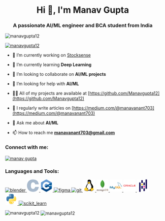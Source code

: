 <h1 align="center">Hi 👋, I'm Manav Gupta</h1>
<h3 align="center">A passionate AI/ML engineer and BCA student from India</h3>

<p align="left"> <img src="https://komarev.com/ghpvc/?username=manavgupta12&label=Profile%20views&color=0e75b6&style=flat" alt="manavgupta12" /> </p>

<p align="left"> <a href="https://github.com/ryo-ma/github-profile-trophy"><img src="https://github-profile-trophy.vercel.app/?username=manavgupta12" alt="manavgupta12" /></a> </p>

- 🔭 I’m currently working on [Stocksense](https://github.com/Manavgupta12/Stocksense-ai)

- 🌱 I’m currently learning **Deep Learning**

- 👯 I’m looking to collaborate on **AI/ML projects**

- 🤝 I’m looking for help with **AI/ML**

- 👨‍💻 All of my projects are available at [https://github.com/Manavgupta12](https://github.com/Manavgupta12)

- 📝 I regularly write articles on [https://medium.com/@manavanant703](https://medium.com/@manavanant703)

- 💬 Ask me about **AI/ML**

- 📫 How to reach me **manavanant703@gmail.com**

<h3 align="left">Connect with me:</h3>
<p align="left">
<a href="https://linkedin.com/in/manav gupta" target="blank"><img align="center" src="https://raw.githubusercontent.com/rahuldkjain/github-profile-readme-generator/master/src/images/icons/Social/linked-in-alt.svg" alt="manav gupta" height="30" width="40" /></a>
</p>

<h3 align="left">Languages and Tools:</h3>
<p align="left"> <a href="https://www.blender.org/" target="_blank" rel="noreferrer"> <img src="https://download.blender.org/branding/community/blender_community_badge_white.svg" alt="blender" width="40" height="40"/> </a> <a href="https://www.cprogramming.com/" target="_blank" rel="noreferrer"> <img src="https://raw.githubusercontent.com/devicons/devicon/master/icons/c/c-original.svg" alt="c" width="40" height="40"/> </a> <a href="https://www.w3schools.com/cpp/" target="_blank" rel="noreferrer"> <img src="https://raw.githubusercontent.com/devicons/devicon/master/icons/cplusplus/cplusplus-original.svg" alt="cplusplus" width="40" height="40"/> </a> <a href="https://www.figma.com/" target="_blank" rel="noreferrer"> <img src="https://www.vectorlogo.zone/logos/figma/figma-icon.svg" alt="figma" width="40" height="40"/> </a> <a href="https://git-scm.com/" target="_blank" rel="noreferrer"> <img src="https://www.vectorlogo.zone/logos/git-scm/git-scm-icon.svg" alt="git" width="40" height="40"/> </a> <a href="https://www.linux.org/" target="_blank" rel="noreferrer"> <img src="https://raw.githubusercontent.com/devicons/devicon/master/icons/linux/linux-original.svg" alt="linux" width="40" height="40"/> </a> <a href="https://www.mongodb.com/" target="_blank" rel="noreferrer"> <img src="https://raw.githubusercontent.com/devicons/devicon/master/icons/mongodb/mongodb-original-wordmark.svg" alt="mongodb" width="40" height="40"/> </a> <a href="https://www.mysql.com/" target="_blank" rel="noreferrer"> <img src="https://raw.githubusercontent.com/devicons/devicon/master/icons/mysql/mysql-original-wordmark.svg" alt="mysql" width="40" height="40"/> </a> <a href="https://www.oracle.com/" target="_blank" rel="noreferrer"> <img src="https://raw.githubusercontent.com/devicons/devicon/master/icons/oracle/oracle-original.svg" alt="oracle" width="40" height="40"/> </a> <a href="https://pandas.pydata.org/" target="_blank" rel="noreferrer"> <img src="https://raw.githubusercontent.com/devicons/devicon/2ae2a900d2f041da66e950e4d48052658d850630/icons/pandas/pandas-original.svg" alt="pandas" width="40" height="40"/> </a> <a href="https://www.python.org" target="_blank" rel="noreferrer"> <img src="https://raw.githubusercontent.com/devicons/devicon/master/icons/python/python-original.svg" alt="python" width="40" height="40"/> </a> <a href="https://scikit-learn.org/" target="_blank" rel="noreferrer"> <img src="https://upload.wikimedia.org/wikipedia/commons/0/05/Scikit_learn_logo_small.svg" alt="scikit_learn" width="40" height="40"/> </a> </p>

<p><img align="left" src="https://github-readme-stats.vercel.app/api/top-langs?username=manavgupta12&show_icons=true&locale=en&layout=compact" alt="manavgupta12" /></p>

<p>&nbsp;<img align="center" src="https://github-readme-stats.vercel.app/api?username=manavgupta12&show_icons=true&locale=en" alt="manavgupta12" /></p>
